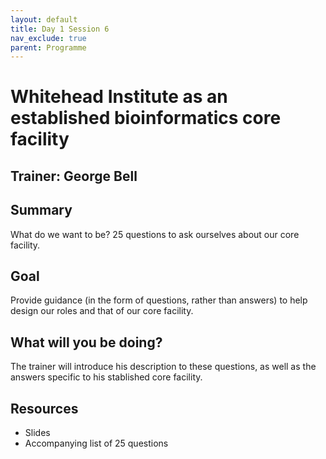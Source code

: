 ```yaml
---
layout: default
title: Day 1 Session 6
nav_exclude: true
parent: Programme
---
```


# Whitehead Institute as an established bioinformatics core facility
## Trainer: George Bell

## Summary
What do we want to be? 25 questions to ask ourselves about our core facility.

## Goal
Provide guidance (in the form of questions, rather than answers) to help design our roles and that of our core facility.

## What will you be doing?
The trainer will introduce his description to these questions, as well as the answers specific to his stablished core facility.

## Resources
- Slides
- Accompanying list of 25 questions
